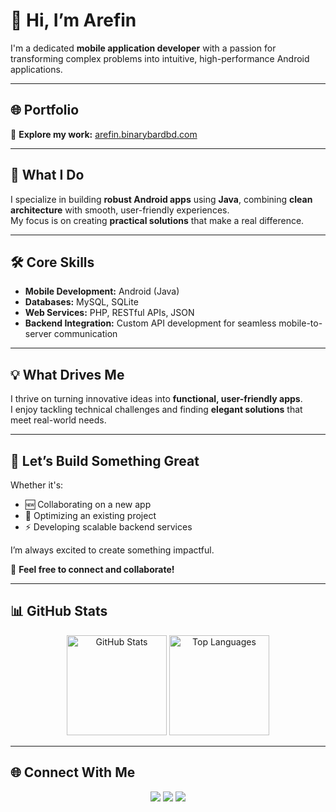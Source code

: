 # 👋 Hi, I’m Arefin  

I'm a dedicated **mobile application developer** with a passion for transforming complex problems into intuitive, high-performance Android applications.

---

## 🌐 Portfolio  
🔗 **Explore my work:** [arefin.binarybardbd.com](https://arefin.binarybardbd.com)

---

## 📱 What I Do  
I specialize in building **robust Android apps** using **Java**, combining **clean architecture** with smooth, user-friendly experiences.  
My focus is on creating **practical solutions** that make a real difference.  

---

## 🛠️ Core Skills  
- **Mobile Development:** Android (Java)  
- **Databases:** MySQL, SQLite  
- **Web Services:** PHP, RESTful APIs, JSON  
- **Backend Integration:** Custom API development for seamless mobile-to-server communication  

---

## 💡 What Drives Me  
I thrive on turning innovative ideas into **functional, user-friendly apps**.  
I enjoy tackling technical challenges and finding **elegant solutions** that meet real-world needs.

---

## 🚀 Let’s Build Something Great  
Whether it's:
- 🆕 Collaborating on a new app  
- 🔧 Optimizing an existing project  
- ⚡ Developing scalable backend services  

I’m always excited to create something impactful.  

📩 **Feel free to connect and collaborate!**

---

## 📊 GitHub Stats  
<p align="center">
  <img src="https://github-readme-stats.vercel.app/api?username=YOUR_GITHUB_USERNAME&show_icons=true&theme=tokyonight" alt="GitHub Stats" height="160px" />
  <img src="https://github-readme-stats.vercel.app/api/top-langs/?username=YOUR_GITHUB_USERNAME&layout=compact&theme=tokyonight" alt="Top Languages" height="160px"/>
</p>

---

## 🌐 Connect With Me  
<p align="center">
  <a href="https://arefin.binarybardbd.com/"><img src="https://img.shields.io/badge/Portfolio-%230077B5.svg?&style=for-the-badge&logo=google-chrome&logoColor=white" /></a>
  <a href="mailto:your-email@example.com"><img src="https://img.shields.io/badge/Email-%23EA4335.svg?&style=for-the-badge&logo=gmail&logoColor=white" /></a>
  <a href="https://www.linkedin.com/in/YOUR_LINKEDIN"><img src="https://img.shields.io/badge/LinkedIn-%230077B5.svg?&style=for-the-badge&logo=linkedin&logoColor=white" /></a>
</p>
